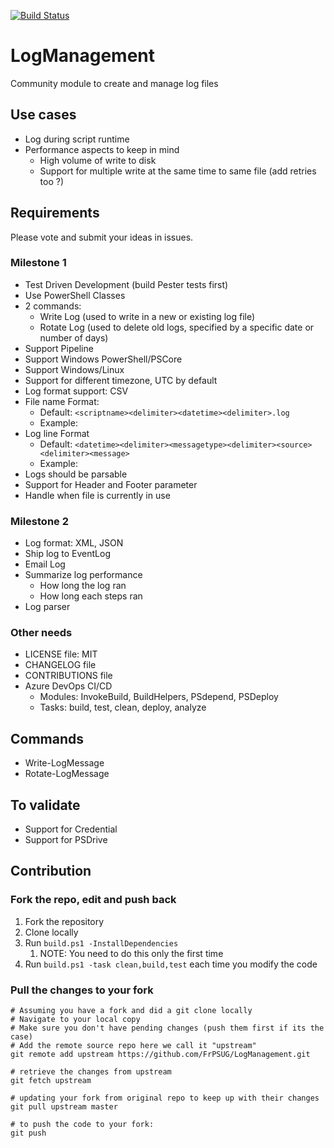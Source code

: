 [![Build Status](https://dev.azure.com/frpsug/LogManagement/_apis/build/status/FrPSUG.LogManagement?branchName=master)](https://dev.azure.com/frpsug/LogManagement/_build/latest?definitionId=1&branchName=master)

# LogManagement

Community module to create and manage log files

## Use cases

* Log during script runtime
* Performance aspects to keep in mind
   * High volume of write to disk
   * Support for multiple write at the same time to same file (add retries too ?)

## Requirements

Please vote and submit your ideas in issues.

### Milestone 1

* Test Driven Development (build Pester tests first)
* Use PowerShell Classes
* 2 commands:
   * Write Log (used to write in a new or existing log file)
   * Rotate Log (used to delete old logs, specified by a specific date or number of days)
* Support Pipeline
* Support Windows PowerShell/PSCore
* Support Windows/Linux
* Support for different timezone, UTC by default
* Log format support: CSV
* File name Format:
   * Default: `<scriptname><delimiter><datetime><delimiter>.log`
   * Example:
* Log line Format
   * Default: `<datetime><delimiter><messagetype><delimiter><source><delimiter><message>`
   * Example:
* Logs should be parsable
* Support for Header and Footer parameter
* Handle when file is currently in use

### Milestone 2

* Log format:  XML, JSON
* Ship log to EventLog
* Email Log
* Summarize log performance
  * How long the log ran
  * How long each steps ran
* Log parser

### Other needs

* LICENSE file: MIT
* CHANGELOG file
* CONTRIBUTIONS file
* Azure DevOps CI/CD
   * Modules: InvokeBuild, BuildHelpers, PSdepend, PSDeploy
   * Tasks: build, test, clean, deploy, analyze

## Commands

* Write-LogMessage
* Rotate-LogMessage


## To validate

* Support for Credential
* Support for PSDrive

## Contribution

### Fork the repo, edit and push back

1. Fork the repository
1. Clone locally
1. Run `build.ps1 -InstallDependencies`
   1. NOTE: You need to do this only the first time
1. Run `build.ps1 -task clean,build,test` each time you modify the code

### Pull the changes to your fork

```
# Assuming you have a fork and did a git clone locally
# Navigate to your local copy
# Make sure you don't have pending changes (push them first if its the case)
# Add the remote source repo here we call it "upstream"
git remote add upstream https://github.com/FrPSUG/LogManagement.git

# retrieve the changes from upstream
git fetch upstream

# updating your fork from original repo to keep up with their changes
git pull upstream master

# to push the code to your fork:
git push
```

